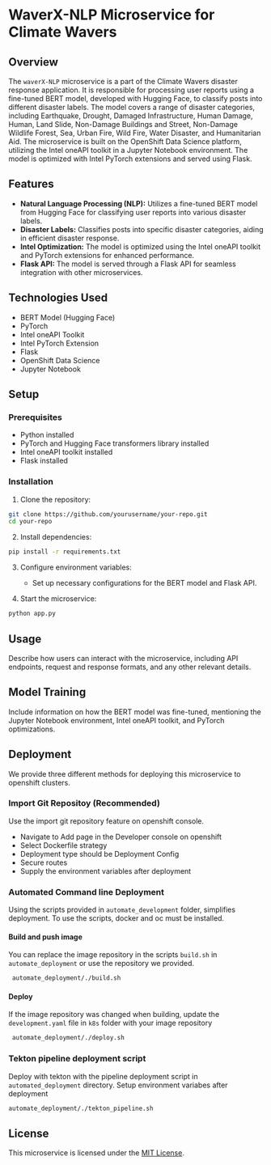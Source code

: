 
# WaverX-NLP Microservice for Climate Wavers

## Overview

The `waverX-NLP` microservice is a part of the Climate Wavers disaster response application. It is responsible for processing user reports using a fine-tuned BERT model, developed with Hugging Face, to classify posts into different disaster labels. The model covers a range of disaster categories, including Earthquake, Drought, Damaged Infrastructure, Human Damage, Human, Land Slide, Non-Damage Buildings and Street, Non-Damage Wildlife Forest, Sea, Urban Fire, Wild Fire, Water Disaster, and Humanitarian Aid. The microservice is built on the OpenShift Data Science platform, utilizing the Intel oneAPI toolkit in a Jupyter Notebook environment. The model is optimized with Intel PyTorch extensions and served using Flask.

## Features

- **Natural Language Processing (NLP):** Utilizes a fine-tuned BERT model from Hugging Face for classifying user reports into various disaster labels.
- **Disaster Labels:** Classifies posts into specific disaster categories, aiding in efficient disaster response.
- **Intel Optimization:** The model is optimized using the Intel oneAPI toolkit and PyTorch extensions for enhanced performance.
- **Flask API:** The model is served through a Flask API for seamless integration with other microservices.

## Technologies Used

- BERT Model (Hugging Face)
- PyTorch
- Intel oneAPI Toolkit
- Intel PyTorch Extension
- Flask
- OpenShift Data Science
- Jupyter Notebook

## Setup

### Prerequisites

- Python installed
- PyTorch and Hugging Face transformers library installed
- Intel oneAPI toolkit installed
- Flask installed

### Installation

1. Clone the repository:

```bash
git clone https://github.com/yourusername/your-repo.git
cd your-repo
```

2. Install dependencies:

```bash
pip install -r requirements.txt
```

3. Configure environment variables:

   - Set up necessary configurations for the BERT model and Flask API.

4. Start the microservice:

```bash
python app.py
```

## Usage

Describe how users can interact with the microservice, including API endpoints, request and response formats, and any other relevant details.

## Model Training

Include information on how the BERT model was fine-tuned, mentioning the Jupyter Notebook environment, Intel oneAPI toolkit, and PyTorch optimizations.

## Deployment
We provide three different methods for deploying this microservice to openshift clusters.
### Import Git Repositoy (Recommended)
Use the import git repository feature on openshift console.
- Navigate to Add page in the Developer console on openshift
- Select Dockerfile strategy
- Deployment type should be Deployment Config
- Secure routes
- Supply the environment variables after deployment
  
### Automated Command line Deployment
Using the scripts provided in `automate_development` folder, simplifies deployment. To use the scripts, docker and oc must be installed.

#### Build and push image
You can replace the image repository in the scripts `build.sh` in `automate_deployment` or use the repository we provided.
  ```bash
   automate_deployment/./build.sh
   ```
#### Deploy 
If the image repository was changed when building, update the `development.yaml` file in `k8s` folder with your image repository
  ```bash
   automate_deployment/./deploy.sh
   ```

### Tekton pipeline deployment script
Deploy with tekton with the pipeline deployment script in `automated_deployment` directory. Setup environment variabes after deployment
   ```bash
   automate_deployment/./tekton_pipeline.sh
   ```

## License

This microservice is licensed under the [MIT License](LICENSE).

